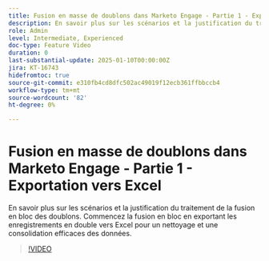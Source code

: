 ```yaml
---
title: Fusion en masse de doublons dans Marketo Engage - Partie 1 - Exportation vers Excel
description: En savoir plus sur les scénarios et la justification du traitement de la fusion en bloc des doublons. Commencez la fusion en bloc en exportant les enregistrements en double vers Excel pour un nettoyage et une consolidation efficaces des données.
role: Admin
level: Intermediate, Experienced
doc-type: Feature Video
duration: 0
last-substantial-update: 2025-01-10T00:00:00Z
jira: KT-16743
hidefromtoc: true
source-git-commit: e310fb4cd8dfc502ac49019f12ecb361ffbbccb4
workflow-type: tm+mt
source-wordcount: '82'
ht-degree: 0%

---
```



# Fusion en masse de doublons dans Marketo Engage - Partie 1 - Exportation vers Excel

En savoir plus sur les scénarios et la justification du traitement de la fusion en bloc des doublons. Commencez la fusion en bloc en exportant les enregistrements en double vers Excel pour un nettoyage et une consolidation efficaces des données.

>[!VIDEO](https://video.tv.adobe.com/v/3429473/?learn=on&enablevpops)

